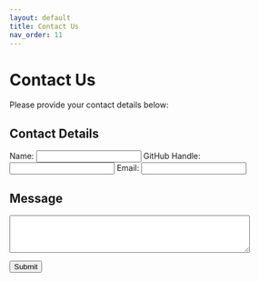 ```yaml
---
layout: default
title: Contact Us
nav_order: 11
---
```


# Contact Us

Please provide your contact details below:

## Contact Details

Name: <input type="text" id="name">
GitHub Handle: <input type="text" id="github">
Email: <input type="text" id="email">

## Message
<textarea id="message" rows="4" cols="50"></textarea>

<button onclick="submitIssue()">Submit</button>

<div id="popup"></div>

<script>
function submitIssue() {
  var name = document.getElementById('name').value || 'Anonymous';
  var github = document.getElementById('github').value || 'Anonymous';
  var email = document.getElementById('email').value || 'Anonymous';
  var message = document.getElementById('message').value;

  var title = github === 'Anonymous' ? 'Contact Request from Anonymous' : 'Contact Request from @' + github;
  var body = '## Contact Details\n\nName: ' + name + '\nGitHub Handle: ' + github + '\nEmail: ' + email + '\n\n## Message\n' + (message || '*No message provided*');

  if (!message) {
    alert('Please provide a message before submitting.');
    return;
  }

  var encodedTitle = encodeURIComponent(title);
  var encodedBody = encodeURIComponent(body);

  var socialLinks = ;

  var popupContent = '<p>Your contact details have been submitted.</p>' + socialLinks;

  var popup = document.getElementById('popup');
  popup.innerHTML = popupContent;
}
</script>

